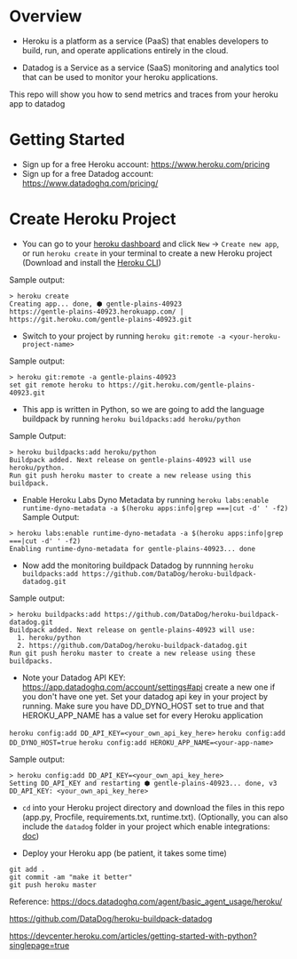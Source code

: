 # Overview
- Heroku is a platform as a service (PaaS) that enables developers to build, run, and operate applications entirely in the cloud.

- Datadog is a Service as a service (SaaS) monitoring and analytics tool that can be used to monitor your heroku applications.

This repo will show you how to send metrics and traces from your heroku app to datadog


# Getting Started
- Sign up for a free Heroku account: https://www.heroku.com/pricing 
- Sign up for a free Datadog account: https://www.datadoghq.com/pricing/ 


# Create Heroku Project
- You can go to your [heroku dashboard](https://dashboard.heroku.com/apps) and click `New` -> `Create new app`, or run `heroku create` in your terminal to create a new Heroku project (Download and install the [Heroku CLI](https://devcenter.heroku.com/articles/heroku-command-line))

Sample output:
```
> heroku create
Creating app... done, ⬢ gentle-plains-40923
https://gentle-plains-40923.herokuapp.com/ | https://git.heroku.com/gentle-plains-40923.git
```

- Switch to your project by running `heroku git:remote -a <your-heroku-project-name>`

Sample output:
```
> heroku git:remote -a gentle-plains-40923
set git remote heroku to https://git.heroku.com/gentle-plains-40923.git
```

- This app is written in Python, so we are going to add the language buildpack by running `heroku buildpacks:add heroku/python`

Sample Output:
```
> heroku buildpacks:add heroku/python
Buildpack added. Next release on gentle-plains-40923 will use heroku/python.
Run git push heroku master to create a new release using this buildpack.
```

- Enable Heroku Labs Dyno Metadata by running `heroku labs:enable runtime-dyno-metadata -a $(heroku apps:info|grep ===|cut -d' ' -f2)`
Sample Output:
```
> heroku labs:enable runtime-dyno-metadata -a $(heroku apps:info|grep ===|cut -d' ' -f2)
Enabling runtime-dyno-metadata for gentle-plains-40923... done
```

- Now add the monitoring buildpack Datadog by runnning `heroku buildpacks:add https://github.com/DataDog/heroku-buildpack-datadog.git`

Sample output:
```
> heroku buildpacks:add https://github.com/DataDog/heroku-buildpack-datadog.git
Buildpack added. Next release on gentle-plains-40923 will use:
  1. heroku/python
  2. https://github.com/DataDog/heroku-buildpack-datadog.git
Run git push heroku master to create a new release using these buildpacks.
```

- Note your Datadog API KEY: https://app.datadoghq.com/account/settings#api create a new one if you don't have one yet.
Set your datadog api key in your project by running. Make sure you have DD_DYNO_HOST set to true and that HEROKU_APP_NAME has a value set for every Heroku application 

`heroku config:add DD_API_KEY=<your_own_api_key_here>`
`heroku config:add DD_DYNO_HOST=true`
`heroku config:add HEROKU_APP_NAME=<your-app-name>`

Sample output:
```
> heroku config:add DD_API_KEY=<your_own_api_key_here>
Setting DD_API_KEY and restarting ⬢ gentle-plains-40923... done, v3
DD_API_KEY: <your_own_api_key_here>
```



- `cd` into your Heroku project directory and download the files in this repo (app.py, Procfile, requirements.txt, runtime.txt). (Optionally, you can also include the `datadog` folder in your project which enable integrations: [doc](https://github.com/DataDog/heroku-buildpack-datadog#enabling-integrations))


- Deploy your Heroku app (be patient, it takes some time)

```
git add .
git commit -am "make it better"
git push heroku master
```


Reference:
https://docs.datadoghq.com/agent/basic_agent_usage/heroku/ 

https://github.com/DataDog/heroku-buildpack-datadog

https://devcenter.heroku.com/articles/getting-started-with-python?singlepage=true
